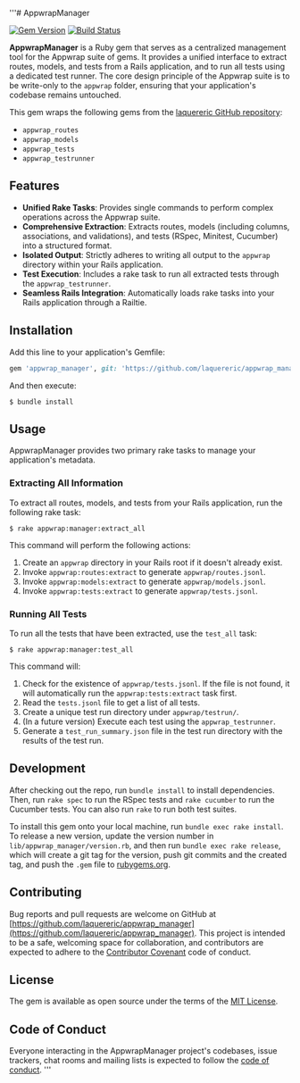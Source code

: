 '''# AppwrapManager

[![Gem Version](https://badge.fury.io/rb/appwrap_manager.svg)](https://badge.fury.io/rb/appwrap_manager)
[![Build Status](https://travis-ci.org/laquereric/appwrap_manager.svg?branch=main)](https://travis-ci.org/laquereric/appwrap_manager)

**AppwrapManager** is a Ruby gem that serves as a centralized management tool for the Appwrap suite of gems. It provides a unified interface to extract routes, models, and tests from a Rails application, and to run all tests using a dedicated test runner. The core design principle of the Appwrap suite is to be write-only to the `appwrap` folder, ensuring that your application's codebase remains untouched.

This gem wraps the following gems from the [laquereric GitHub repository](https://github.com/laquereric):

*   `appwrap_routes`
*   `appwrap_models`
*   `appwrap_tests`
*   `appwrap_testrunner`

## Features

*   **Unified Rake Tasks**: Provides single commands to perform complex operations across the Appwrap suite.
*   **Comprehensive Extraction**: Extracts routes, models (including columns, associations, and validations), and tests (RSpec, Minitest, Cucumber) into a structured format.
*   **Isolated Output**: Strictly adheres to writing all output to the `appwrap` directory within your Rails application.
*   **Test Execution**: Includes a rake task to run all extracted tests through the `appwrap_testrunner`.
*   **Seamless Rails Integration**: Automatically loads rake tasks into your Rails application through a Railtie.

## Installation

Add this line to your application's Gemfile:

```ruby
gem 'appwrap_manager', git: 'https://github.com/laquereric/appwrap_manager'
```

And then execute:

```shell
$ bundle install
```

## Usage

AppwrapManager provides two primary rake tasks to manage your application's metadata.

### Extracting All Information

To extract all routes, models, and tests from your Rails application, run the following rake task:

```shell
$ rake appwrap:manager:extract_all
```

This command will perform the following actions:

1.  Create an `appwrap` directory in your Rails root if it doesn't already exist.
2.  Invoke `appwrap:routes:extract` to generate `appwrap/routes.jsonl`.
3.  Invoke `appwrap:models:extract` to generate `appwrap/models.jsonl`.
4.  Invoke `appwrap:tests:extract` to generate `appwrap/tests.jsonl`.

### Running All Tests

To run all the tests that have been extracted, use the `test_all` task:

```shell
$ rake appwrap:manager:test_all
```

This command will:

1.  Check for the existence of `appwrap/tests.jsonl`. If the file is not found, it will automatically run the `appwrap:tests:extract` task first.
2.  Read the `tests.jsonl` file to get a list of all tests.
3.  Create a unique test run directory under `appwrap/testrun/`.
4.  (In a future version) Execute each test using the `appwrap_testrunner`.
5.  Generate a `test_run_summary.json` file in the test run directory with the results of the test run.

## Development

After checking out the repo, run `bundle install` to install dependencies. Then, run `rake spec` to run the RSpec tests and `rake cucumber` to run the Cucumber tests. You can also run `rake` to run both test suites.

To install this gem onto your local machine, run `bundle exec rake install`. To release a new version, update the version number in `lib/appwrap_manager/version.rb`, and then run `bundle exec rake release`, which will create a git tag for the version, push git commits and the created tag, and push the `.gem` file to [rubygems.org](https://rubygems.org).

## Contributing

Bug reports and pull requests are welcome on GitHub at [https://github.com/laquereric/appwrap_manager](https://github.com/laquereric/appwrap_manager). This project is intended to be a safe, welcoming space for collaboration, and contributors are expected to adhere to the [Contributor Covenant](http://contributor-covenant.org) code of conduct.

## License

The gem is available as open source under the terms of the [MIT License](https://opensource.org/licenses/MIT).

## Code of Conduct

Everyone interacting in the AppwrapManager project's codebases, issue trackers, chat rooms and mailing lists is expected to follow the [code of conduct](https://github.com/laquereric/appwrap_manager/blob/main/CODE_OF_CONDUCT.md).
'''
